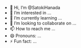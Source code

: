 - 👋 Hi, I’m @SatokiHanada
- 👀 I’m interested in ...
- 🌱 I’m currently learning ...
- 💞️ I’m looking to collaborate on ...
- 📫 How to reach me ...
- 😄 Pronouns: ...
- ⚡ Fun fact: ...

<!---
SatokiHanada/SatokiHanada is a ✨ special ✨ repository because its `README.md` (this file) appears on your GitHub profile.
You can click the Preview link to take a look at your changes.
--->
